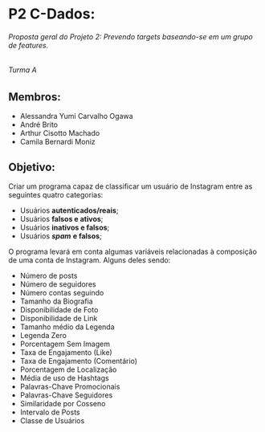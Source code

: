 # P2 C-Dados:
###### Proposta geral do Projeto 2: Prevendo _targets_ baseando-se em um grupo de _features_. 
###### Turma A

**Membros:**
-
+ Alessandra Yumi Carvalho Ogawa
+ André Brito
+ Arthur Cisotto Machado
+ Camila Bernardi Moniz

**Objetivo:**
-
Criar um programa capaz de classificar um usuário de Instagram entre as seguintes quatro categorias:

+ Usuários **autenticados/reais**;
+ Usuários **falsos e ativos**;
+ Usuários **inativos e falsos**;
+ Usuários ***spam*** **e falsos**;

O programa levará em conta algumas variáveis relacionadas à composição de uma conta de Instagram. Alguns deles sendo:

+ Número de posts
+ Número de seguidores
+ Número contas seguindo
+ Tamanho da Biografia
+ Disponibilidade de Foto
+ Disponibilidade de Link
+ Tamanho médio da Legenda
+ Legenda Zero
+ Porcentagem Sem Imagem
+ Taxa de Engajamento (Like)
+ Taxa de Engajamento (Comentário) 
+ Porcentagem de Localização
+ Média de uso de Hashtags 
+ Palavras-Chave Promocionais 
+ Palavras-Chave Seguidores 
+ Similaridade por Cosseno 
+ Intervalo de Posts
+ Classe de Usuários